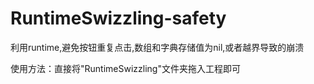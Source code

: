 # RuntimeSwizzling-safety
利用runtime,避免按钮重复点击,数组和字典存储值为nil,或者越界导致的崩溃

使用方法：直接将"RuntimeSwizzling"文件夹拖入工程即可
